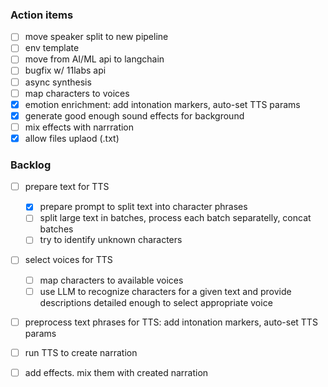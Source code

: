 ### Action items
- [ ] move speaker split to new pipeline
- [ ] env template
- [ ] move from AI/ML api to langchain
- [ ] bugfix w/ 11labs api
- [ ] async synthesis
- [ ] map characters to voices
- [x] emotion enrichment: add intonation markers, auto-set TTS params
- [x] generate good enough sound effects for background
- [ ] mix effects with narrration
- [x] allow files uplaod (.txt)

### Backlog
- [ ] prepare text for TTS
    - [x] prepare prompt to split text into character phrases
    - [ ] split large text in batches, process each batch separatelly, concat batches
    - [ ] try to identify unknown characters
- [ ] select voices for TTS
    - [ ] map characters to available voices
    - [ ] use LLM to recognize characters for a given text and provide descriptions
detailed enough to select appropriate voice
- [ ] preprocess text phrases for TTS: add intonation markers, auto-set TTS params
- [ ] run TTS to create narration
- [ ] add effects. mix them with created narration


